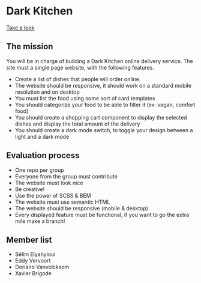 # Dark Kitchen 

[Take a look](https://loaw.github.io/Dark-Kitchen/)

## The mission
You will be in charge of building a Dark Kitchen online delivery service. The site must a single page website, with the following features.

* Create a list of dishes that people will order online.
* The website should be responsive, it should work on a standard mobile resolution and on desktop
* You must list the food using some sort of card templates
* You should categorize your food to be able to filter it (ex: vegan, comfort food)
* You should create a shopping cart component to display the selected dishes and display the total amount of the delivery
* You should create a dark mode switch, to toggle your design between a light and a dark mode

## Evaluation process
* One repo per group
* Everyone from the group must contribute
* The website must look nice
* Be creative!
* Use the power of SCSS & BEM
* The website must use semantic HTML
* The website should be responsive (mobile & desktop)
* Every displayed feature must be functional, if you want to go the extra mile make a branch! 

## Member list
* Sélim Elyahyioui
* Eddy Vervoort
* Doriano Vanvolcksom
* Xavier Brigode
